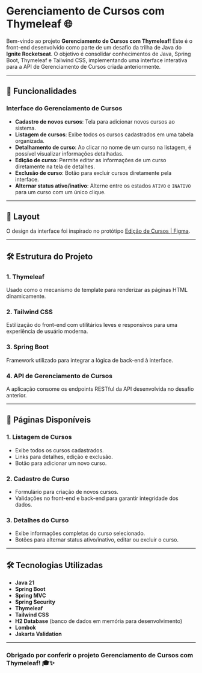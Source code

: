 # Gerenciamento de Cursos com Thymeleaf 🌐

Bem-vindo ao projeto **Gerenciamento de Cursos com Thymeleaf**! Este é o front-end desenvolvido como parte de um desafio da trilha de Java do **Ignite Rocketseat**. O objetivo é consolidar conhecimentos de Java, Spring Boot, Thymeleaf e Tailwind CSS, implementando uma interface interativa para a API de Gerenciamento de Cursos criada anteriormente.

---

## 🚀 Funcionalidades

### **Interface do Gerenciamento de Cursos**
- **Cadastro de novos cursos**: Tela para adicionar novos cursos ao sistema.
- **Listagem de cursos**: Exibe todos os cursos cadastrados em uma tabela organizada.
- **Detalhamento de curso**: Ao clicar no nome de um curso na listagem, é possível visualizar informações detalhadas.
- **Edição de curso**: Permite editar as informações de um curso diretamente na tela de detalhes.
- **Exclusão de curso**: Botão para excluir cursos diretamente pela interface.
- **Alternar status ativo/inativo**: Alterne entre os estados `ATIVO` e `INATIVO` para um curso com um único clique.

---

## 🎨 Layout

O design da interface foi inspirado no protótipo [Edição de Cursos | Figma](https://www.figma.com/community/file/1372619469197515580/edicao-de-cursos).

---

## 🛠️ Estrutura do Projeto

### **1. Thymeleaf**
Usado como o mecanismo de template para renderizar as páginas HTML dinamicamente.

### **2. Tailwind CSS**
Estilização do front-end com utilitários leves e responsivos para uma experiência de usuário moderna.

### **3. Spring Boot**
Framework utilizado para integrar a lógica de back-end à interface.

### **4. API de Gerenciamento de Cursos**
A aplicação consome os endpoints RESTful da API desenvolvida no desafio anterior.

---

## 📄 Páginas Disponíveis

### **1. Listagem de Cursos**
- Exibe todos os cursos cadastrados.
- Links para detalhes, edição e exclusão.
- Botão para adicionar um novo curso.

### **2. Cadastro de Curso**
- Formulário para criação de novos cursos.
- Validações no front-end e back-end para garantir integridade dos dados.

### **3. Detalhes do Curso**
- Exibe informações completas do curso selecionado.
- Botões para alternar status ativo/inativo, editar ou excluir o curso.

---

## 🛠️ Tecnologias Utilizadas

- **Java 21**
- **Spring Boot**
- **Spring MVC**
- **Spring Security**
- **Thymeleaf**
- **Tailwind CSS**
- **H2 Database** (banco de dados em memória para desenvolvimento)
- **Lombok**
- **Jakarta Validation**

---

### Obrigado por conferir o projeto Gerenciamento de Cursos com Thymeleaf! 🎓✨
